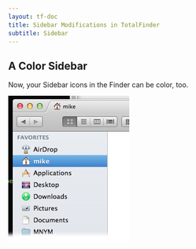 ```yaml
---
layout: tf-doc
title: Sidebar Modifications in TotalFinder
subtitle: Sidebar
---
```


## A Color Sidebar

Now, your Sidebar icons in the Finder can be color, too.

<img src="/images/sidebar.png">
